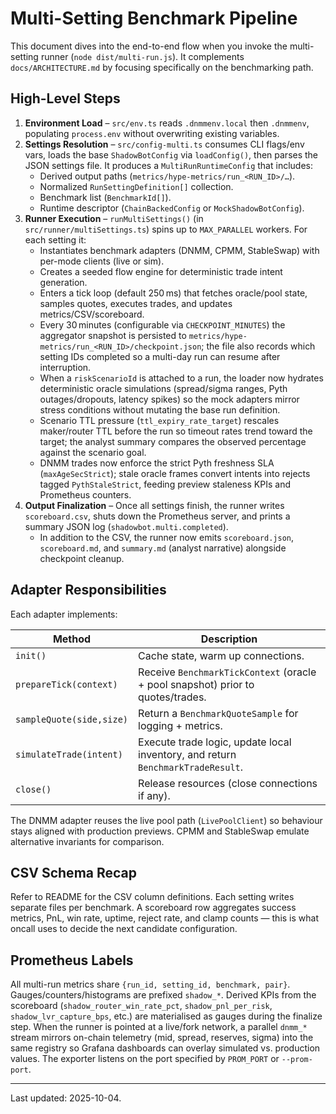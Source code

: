 # Multi-Setting Benchmark Pipeline

This document dives into the end-to-end flow when you invoke the multi-setting runner (`node dist/multi-run.js`). It complements `docs/ARCHITECTURE.md` by focusing specifically on the benchmarking path.

## High-Level Steps

1. **Environment Load** – `src/env.ts` reads `.dnmmenv.local` then `.dnmmenv`, populating `process.env` without overwriting existing variables.
2. **Settings Resolution** – `src/config-multi.ts` consumes CLI flags/env vars, loads the base `ShadowBotConfig` via `loadConfig()`, then parses the JSON settings file. It produces a `MultiRunRuntimeConfig` that includes:
   - Derived output paths (`metrics/hype-metrics/run_<RUN_ID>/…`).
   - Normalized `RunSettingDefinition[]` collection.
   - Benchmark list (`BenchmarkId[]`).
   - Runtime descriptor (`ChainBackedConfig` or `MockShadowBotConfig`).
3. **Runner Execution** – `runMultiSettings()` (in `src/runner/multiSettings.ts`) spins up to `MAX_PARALLEL` workers. For each setting it:
   - Instantiates benchmark adapters (DNMM, CPMM, StableSwap) with per-mode clients (live or sim).
   - Creates a seeded flow engine for deterministic trade intent generation.
   - Enters a tick loop (default 250 ms) that fetches oracle/pool state, samples quotes, executes trades, and updates metrics/CSV/scoreboard.
   - Every 30 minutes (configurable via `CHECKPOINT_MINUTES`) the aggregator snapshot is persisted to `metrics/hype-metrics/run_<RUN_ID>/checkpoint.json`; the file also records which setting IDs completed so a multi-day run can resume after interruption.
   - When a `riskScenarioId` is attached to a run, the loader now hydrates deterministic oracle simulations (spread/sigma ranges, Pyth outages/dropouts, latency spikes) so the mock adapters mirror stress conditions without mutating the base run definition.
   - Scenario TTL pressure (`ttl_expiry_rate_target`) rescales maker/router TTL before the run so timeout rates trend toward the target; the analyst summary compares the observed percentage against the scenario goal.
   - DNMM trades now enforce the strict Pyth freshness SLA (`maxAgeSecStrict`); stale oracle frames convert intents into rejects tagged `PythStaleStrict`, feeding preview staleness KPIs and Prometheus counters.
4. **Output Finalization** – Once all settings finish, the runner writes `scoreboard.csv`, shuts down the Prometheus server, and prints a summary JSON log (`shadowbot.multi.completed`).
   - In addition to the CSV, the runner now emits `scoreboard.json`, `scoreboard.md`, and `summary.md` (analyst narrative) alongside checkpoint cleanup.

## Adapter Responsibilities

Each adapter implements:

| Method | Description |
| --- | --- |
| `init()` | Cache state, warm up connections. |
| `prepareTick(context)` | Receive `BenchmarkTickContext` (oracle + pool snapshot) prior to quotes/trades. |
| `sampleQuote(side,size)` | Return a `BenchmarkQuoteSample` for logging + metrics. |
| `simulateTrade(intent)` | Execute trade logic, update local inventory, and return `BenchmarkTradeResult`. |
| `close()` | Release resources (close connections if any). |

The DNMM adapter reuses the live pool path (`LivePoolClient`) so behaviour stays aligned with production previews. CPMM and StableSwap emulate alternative invariants for comparison.

## CSV Schema Recap

Refer to README for the CSV column definitions. Each setting writes separate files per benchmark. A scoreboard row aggregates success metrics, PnL, win rate, uptime, reject rate, and clamp counts — this is what oncall uses to decide the next candidate configuration.

## Prometheus Labels

All multi-run metrics share `{run_id, setting_id, benchmark, pair}`. Gauges/counters/histograms are prefixed `shadow_*`. Derived KPIs from the scoreboard (`shadow_router_win_rate_pct`, `shadow_pnl_per_risk`, `shadow_lvr_capture_bps`, etc.) are materialised as gauges during the finalize step. When the runner is pointed at a live/fork network, a parallel `dnmm_*` stream mirrors on-chain telemetry (mid, spread, reserves, sigma) into the same registry so Grafana dashboards can overlay simulated vs. production values. The exporter listens on the port specified by `PROM_PORT` or `--prom-port`.

---

Last updated: 2025-10-04.
